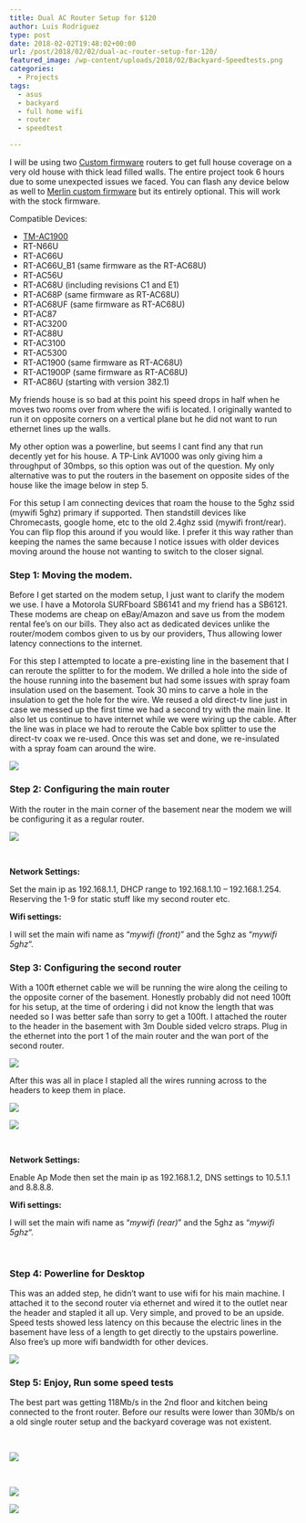 ```yaml
---
title: Dual AC Router Setup for $120
author: Luis Rodriguez
type: post
date: 2018-02-02T19:48:02+00:00
url: /post/2018/02/02/dual-ac-router-setup-for-120/
featured_image: /wp-content/uploads/2018/02/Backyard-Speedtests.png
categories:
  - Projects
tags:
  - asus
  - backyard
  - full home wifi
  - router
  - speedtest

---
```

I will be using two [Custom firmware][1] routers to get full house coverage on a very old house with thick lead filled walls. The entire project took 6 hours due to some unexpected issues we faced. You can flash any device below as well to [Merlin custom firmware][2] but its entirely optional. This will work with the stock firmware.

<!--more-->

Compatible Devices:

  * [TM-AC1900][3]
  * RT-N66U
  * RT-AC66U
  * RT-AC66U_B1 (same firmware as the RT-AC68U)
  * RT-AC56U
  * RT-AC68U (including revisions C1 and E1)
  * RT-AC68P (same firmware as RT-AC68U)
  * RT-AC68UF (same firmware as RT-AC68U)
  * RT-AC87
  * RT-AC3200
  * RT-AC88U
  * RT-AC3100
  * RT-AC5300
  * RT-AC1900 (same firmware as RT-AC68U)
  * RT-AC1900P (same firmware as RT-AC68U)
  * RT-AC86U (starting with version 382.1)

My friends house is so bad at this point his speed drops in half when he moves two rooms over from where the wifi is located. I originally wanted to run it on opposite corners on a vertical plane but he did not want to run ethernet lines up the walls.

My other option was a powerline, but seems I cant find any that run decently yet for his house. A TP-Link AV1000 was only giving him a throughput of 30mbps, so this option was out of the question. My only alternative was to put the routers in the basement on opposite sides of the house like the image below in step 5.

For this setup I am connecting devices that roam the house to the 5ghz ssid (mywifi 5ghz) primary if supported. Then standstill devices like Chromecasts, google home, etc to the old 2.4ghz ssid (mywifi front/rear). You can flip flop this around if you would like. I prefer it this way rather than keeping the names the same because I notice issues with older devices moving around the house not wanting to switch to the closer signal.

### **Step 1: Moving the modem.**

Before I get started on the modem setup, I just want to clarify the modem we use. I have a Motorola SURFboard SB6141 and my friend has a SB6121. These modems are cheap on eBay/Amazon and save us from the modem rental fee&#8217;s on our bills. They also act as dedicated devices unlike the router/modem combos given to us by our providers, Thus allowing lower latency connections to the internet.

For this step I attempted to locate a pre-existing line in the basement that I can reroute the splitter to for the modem. We drilled a hole into the side of the house running into the basement but had some issues with spray foam insulation used on the basement. Took 30 mins to carve a hole in the insulation to get the hole for the wire. We reused a old direct-tv line just in case we messed up the first time we had a second try with the main line. It also let us continue to have internet while we were wiring up the cable. After the line was in place we had to reroute the Cable box splitter to use the direct-tv coax we re-used. Once this was set and done, we re-insulated with a spray foam can around the wire.

![](/uploads/2018/02/20180203_215442-1008x756.jpg)

### **Step 2: Configuring the main router**

With the router in the main corner of the basement near the modem we will be configuring it as a regular router.

![](/uploads/2018/02/20180203_215447-1008x756.jpg)

&nbsp;

**Network Settings:**

Set the main ip as 192.168.1.1, DHCP range to 192.168.1.10 &#8211; 192.168.1.254. Reserving the 1-9 for static stuff like my second router etc.

**Wifi settings:**

I will set the main wifi name as &#8220;_mywifi (front)_&#8221; and the 5ghz as &#8220;_mywifi 5ghz_&#8220;.

### 

### **Step 3: Configuring the second router**

With a 100ft ethernet cable we will be running the wire along the ceiling to the opposite corner of the basement. Honestly probably did not need 100ft for his setup, at the time of ordering i did not know the length that was needed so I was better safe than sorry to get a 100ft. I attached the router to the header in the basement with 3m Double sided velcro straps. Plug in the ethernet into the port 1 of the main router and the wan port of the second router.

![](/uploads/2018/02/20180203_215505-1008x756.jpg)

After this was all in place I stapled all the wires running across to the headers to keep them in place.

![](/uploads/2018/02/20180203_215450-1008x756.jpg)

![](/uploads/2018/02/20180203_215501-1008x756.jpg)

&nbsp;

**Network Settings:**

Enable Ap Mode then set the main ip as 192.168.1.2, DNS settings to 10.5.1.1 and 8.8.8.8.

**Wifi settings:**

I will set the main wifi name as &#8220;_mywifi (rear)_&#8221; and the 5ghz as &#8220;_mywifi 5ghz_&#8220;.

&nbsp;

### **Step 4: Powerline for Desktop**

This was an added step, he didn&#8217;t want to use wifi for his main machine. I attached it to the second router via ethernet and wired it to the outlet near the header and stapled it all up. Very simple, and proved to be an upside. Speed tests showed less latency on this because the electric lines in the basement have less of a length to get directly to the upstairs powerline. Also free&#8217;s up more wifi bandwidth for other devices.

![](/uploads/2018/02/20180203_215456-1008x756.jpg)

### **Step 5: Enjoy, Run some speed tests**

The best part was getting 118Mb/s in the 2nd floor and kitchen being connected to the front router. Before our results were lower than 30Mb/s on a old single router setup and the backyard coverage was not existent.

&nbsp;

![](/uploads/2018/02/Backyard-Speedtests.png)

&nbsp;

![](http://www.speedtest.net/result/7027662257.png)

![](http://www.speedtest.net/result/7027666057.png)

 [1]: https://blog.silocitylabs.com/post/2018/01/01/flashing-merlin-to-tm-ac1900-or-ac68u/
 [2]: https://asuswrt.lostrealm.ca/
 [3]: http://a.tra.li/Sx5u
 [4]: /uploads/2018/02/20180203_215442-1008x756.jpg
 [5]: /uploads/2018/02/20180203_215447-1008x756.jpg
 [6]: /uploads/2018/02/20180203_215505-1008x756.jpg
 [7]: /uploads/2018/02/20180203_215450-1008x756.jpg
 [8]: /uploads/2018/02/20180203_215501-1008x756.jpg
 [9]: /uploads/2018/02/20180203_215456-1008x756.jpg
 [10]: /uploads/2018/02/Backyard-Speedtests.png
 [11]: http://www.speedtest.net/result/7027662257.png
 [12]: http://www.speedtest.net/result/7027666057.png
